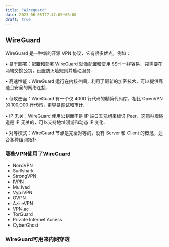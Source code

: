 ```yaml
---
title: "Wireguard"
date: 2023-06-08T17:47:09+08:00
draft: true
---
```


## WireGuard

WireGuard 是一种新的开源 VPN 协议，它有很多优点，例如：

•  易于部署：配置和部署 WireGuard 就像配置和使用 SSH 一样容易，只需要在两端交换公钥，设置防火墙规则并启动服务.

•  高速性能：WireGuard 运行在内核空间，利用了最新的加密技术，可以提供高速且安全的网络连接.

•  低攻击面：WireGuard 有一个仅 4000 行代码的精简代码库，相比 OpenVPN 的 100,000 行代码，更容易调试和审计.

•  IP 无关：WireGuard 使用公钥而不是 IP 端口五元组来标识 Peer，这意味着隧道是 IP 无关的，可以支持地址漫游和动态 IP 变化.

•  对等模式：WireGuard 节点是完全对等的，没有 Server 和 Client 的概念，适合各种组网拓扑.

### 哪些VPN使用了WireGuard

* NordVPN    
* Surfshark  
* StrongVPN  
* IVPN       
* Mullvad    
* VyprVPN     
* OVPN 
* AzireVPN
* VPN.ac
* TorGuard
* Private Internet Access
* CyberGhost

### WireGuard可用来内网穿透
